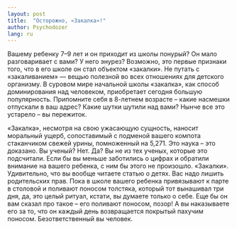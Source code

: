 ```yaml
---
layout: post
title:  "Осторожно, «Закалка»!"
author: Psychodozer
lang: ru
---
```


Вашему ребенку 7–9 лет и он приходит из школы понурый? Он мало разговаривает с вами? У него энурез? Возможно, это первые признаки того, что в его школе он стал объектом «закалки». Не путать с «закаливанием» — вещью полезной во всех отношениях для детского организму. В суровом мире начальной школы «закалка», как способ доминирования над человеком, приобретает сегодня большую популярность. Припомните себя в 8-летнем возрасте – какие насмешки отпускали в ваш адрес? Какие шутки шутили над вами? Нынче все это устарело – вы пережиток.

«Закалка», несмотря на свою ужасающую сущность, наносит моральный ущерб, сопоставимый с подменой вашего компота стаканчиком свежей урины, помноженный на 5,271. Это наука – это доказано. Вы ученый? Нет. Да? Вы не из тех ученых, которые это подсчитали. Если бы вы меньше заботились о цифрах и обратили внимание на вашего ребенка, с ним бы этого не произошло. «Закалки». Удивительно, что вы вообще читаете статью о детях. Вас надо лишить родительских прав. Пока в школе вашего ребенка привязывают к парте в столовой и поливают поносом толстяка, который тот вынашивал три дня, да, это целый ритуал, кстати, вы думаете только о себе. Еще бы он вам сказал про такое – его поливают поносом, позор! А вы наказываете его за то, что он каждый день возвращается покрытый пахучим поносом. Безответственный вы человек.